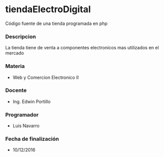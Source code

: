 # tiendaElectroDigital
Código fuente de una tienda programada en php

### Descripcion
La tienda tiene de venta a componentes electronicos mas utilizados en el mercado

### Materia
* Web y Comercion Electronico II

### Docente
* Ing. Edwin Portillo

### Programador
* Luis Navarro

### Fecha de finalización
* 10/12/2016
